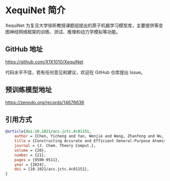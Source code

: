 # XequiNet 简介

XequiNet 为复旦大学徐昕教授课题组提出的原子机器学习模型库，主要提供等变图神经网络框架的训练、测试、推理和动力学模拟等功能。

## GitHub 地址
https://github.com/X1X1010/XequiNet

代码水平不佳，若有任何意见和建议，欢迎在 GitHub 仓库提出 Issue。

## 预训练模型地址
https://zenodo.org/records/14676636

## 引用方式
```bibtex
@article{doi:10.1021/acs.jctc.4c01151,
    author = {Chen, Yicheng and Yan, Wenjie and Wang, Zhanfeng and Wu, Jianming and Xu, Xin},
    title = {Constructing Accurate and Efficient General-Purpose Atomistic Machine Learning Model with Transferable Accuracy for Quantum Chemistry},
    journal = {J. Chem. Theory Comput.},
    volume = {20},
    number = {21},
    pages = {9500-9511},
    year = {2024},
    doi = {10.1021/acs.jctc.4c01151},
}
```